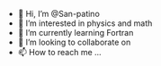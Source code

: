 - 👋 Hi, I’m @San-patino
- 👀 I’m interested in physics and math
- 🌱 I’m currently learning Fortran
- 💞️ I’m looking to collaborate on 
- 📫 How to reach me ...

<!---
San-patino/San-patino is a ✨ special ✨ repository because its `README.md` (this file) appears on your GitHub profile.
You can click the Preview link to take a look at your changes.
--->

